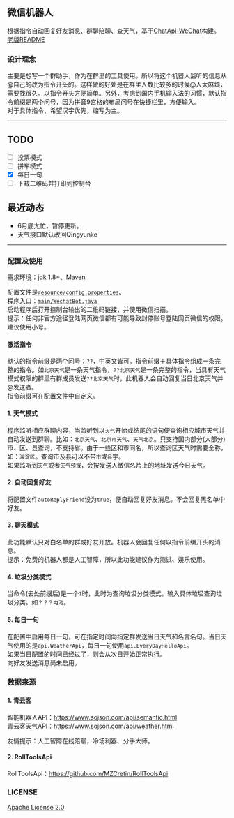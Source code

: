 ## 微信机器人

根据指令自动回复好友消息、群聊陪聊、查天气，基于[ChatApi-WeChat](https://github.com/xuxiaoxiao-xxx/ChatApi-WeChat)构建。    
[老版README](/doc/OLD_README.md)

### 设计理念

主要是想写一个群助手，作为在群里的工具使用。所以将这个机器人监听的信息从@自己的改为指令开头的。这样做的好处是在群里人数比较多的时候@人太麻烦，需要找很久。以指令开头方便简单。另外，考虑到国内手机输入法的习惯，默认指令前缀是两个问号，因为拼音9宫格的布局问号在快捷栏里，方便输入。  
对于具体指令，希望汉字优先，缩写为主。

---

## TODO

- [ ] 投票模式
- [ ] 拼车模式
- [x] 每日一句
- [ ] 下载二维码并打印到控制台

## 最近动态

- 6月底太忙，暂停更新。
- 天气接口默认改回Qingyunke
---

### 配置及使用

需求环境：jdk 1.8+、Maven
  
配置文件是[`resource/config.properties`](/src/main/resources/config.properties)。  
程序入口：[`main/WechatBot.java`](/src/main/java/main/WechatBot.java)   
启动程序后打开控制台输出的二维码链接，并使用微信扫描。     
提示：任何非官方途径登陆网页微信都有可能导致封停账号登陆网页微信的权限。建议使用小号。   

#### 激活指令

默认的指令前缀是两个问号：`??`，中英文皆可。指令前缀＋具体指令组成一条完整的指令。如`北京天气`是一条天气指令，`??北京天气`是一条完整的指令，当具有天气模式权限的群里有群成员发送`??北京天气`时，此机器人会自动回复当日北京天气并@发送者。    
指令前缀可在配置文件中自定义。  

#### 1. 天气模式

程序监听相应群聊内容，当监听到以`天气`开始或结尾的语句便查询相应城市天气并自动发送到群聊。比如：`北京天气`、`北京市天气`、`天气北京`。只支持国内部分(大部分)市、区、县查询，不支持省。由于一些区和市同名，所以查询区天气时需要全称，如：`海淀区`。查询市及县可以不带`市`或`县`字。   
如果监听到`天气`或者`天气预报`，会按发送人微信名片上的地址发送今日天气。  

#### 2. 自动回复好友 

将配置文件`autoReplyFriend`设为`true`，便自动回复好友消息。不会回复黑名单中好友。  

#### 3. 聊天模式

此功能默认只对白名单的群或好友开放。机器人会回复任何以指令前缀开头的消息。  
提示：免费的机器人都是人工智障，所以此功能建议作为测试、娱乐使用。  

#### 4. 垃圾分类模式

当命令(去处前缀后)是一个`?`时，此时为查询垃圾分类模式。输入具体垃圾查询垃圾分类。如`？？？电池`。     

#### 5. 每日一句

在配置中启用每日一句，可在指定时间向指定群发送当日天气和名言名句。当日天气使用的是`api.WeatherApi`，每日一句使用`api.EveryDayHelloApi`。  
如果当日配置的时间已经过了，则会从次日开始正常执行。  
向好友发送消息尚未启用。  



### 数据来源

#### 1. 青云客
智能机器人API：https://www.sojson.com/api/semantic.html  
青云客天气API：https://www.sojson.com/api/weather.html

友情提示：人工智障在线陪聊，冷场利器、分手大师。  

#### 2. RollToolsApi

RollToolsApi：https://github.com/MZCretin/RollToolsApi  

### LICENSE

[Apache License 2.0](https://github.com/scorego/WechatRobot/blob/master/LICENSE.md)